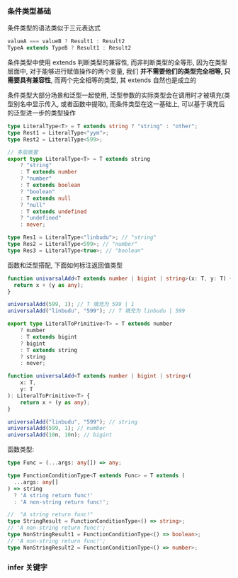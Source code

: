 ### 条件类型基础

条件类型的语法类似于三元表达式

```ts
valueA === valueB ? Result1 : Result2
TypeA extends TypeB ? Result1 : Result2
```

条件类型中使用 extends 判断类型的兼容性, 而非判断类型的全等形, 因为在类型层面中, 对于能够进行赋值操作的两个变量, 我们 **并不需要他们的类型完全相等, 只需要具有兼容性**, 而两个完全相等的类型, 其 extends 自然也是成立的

条件类型大部分场景和泛型一起使用, 泛型参数的实际类型会在调用时才被填充(类型别名中显示传入, 或者函数中提取), 而条件类型在这一基础上, 可以基于填充后的泛型进一步的类型操作

```ts
type LiteralType<T> = T extends string ? "string" : "other";
type Rest1 = LiteralType<"yym">;
type Rest2 = LiteralType<599>;
```

```ts
// 多层嵌套
export type LiteralType<T> = T extends string
	? "string"
	: T extends number
	? "number"
	: T extends boolean
	? "boolean"
	: T extends null
	? "null"
	: T extends undefined
	? "undefined"
	: never;

type Res1 = LiteralType<"linbudu">; // "string"
type Res2 = LiteralType<599>; // "number"
type Res3 = LiteralType<true>; // "boolean"
```

函数和泛型搭配, 下面如何标注返回值类型

```ts
function univarsalAdd<T extends number | bigint | string>(x: T, y: T) {
  return x + (y as any);
}

universalAdd(599, 1); // T 填充为 599 | 1
universalAdd("linbudu", "599"); // T 填充为 linbudu | 599
```

```ts
export type LiteralToPrimitive<T> = T extends number
	? number
	: T extends bigint
	? bigint
	: T extends string
	? string
	: never;

function universalAdd<T extends number | bigint | string>(
	x: T,
	y: T
): LiteralToPrimitive<T> {
	return x + (y as any);
}

universalAdd("linbudu", "599"); // string
universalAdd(599, 1); // number
universalAdd(10n, 10n); // bigint
```

函数类型:

```ts
type Func = (...args: any[]) => any;

type FunctionConditionType<T extends Func> = T extends (
  ...args: any[]
) => string
  ? 'A string return func!'
  : 'A non-string return func!';

//  "A string return func!"
type StringResult = FunctionConditionType<() => string>;
// 'A non-string return func!';
type NonStringResult1 = FunctionConditionType<() => boolean>;
// 'A non-string return func!';
type NonStringResult2 = FunctionConditionType<() => number>;
```

### infer 关键字